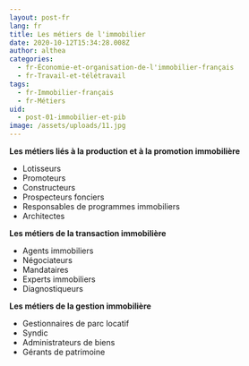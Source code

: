 ```yaml
---
layout: post-fr
lang: fr
title: Les métiers de l'immobilier
date: 2020-10-12T15:34:28.008Z
author: althea
categories:
  - fr-Économie-et-organisation-de-l'immobilier-français
  - fr-Travail-et-télétravail
tags:
  - fr-Immobilier-français
  - fr-Métiers
uid:
  - post-01-immobilier-et-pib
image: /assets/uploads/11.jpg
---
```

**Les métiers liés à la production et à la promotion immobilière**

* Lotisseurs
* Promoteurs
* Constructeurs
* Prospecteurs fonciers
* Responsables de programmes immobiliers
* Architectes

**Les métiers de la transaction immobilière**

* Agents immobiliers
* Négociateurs
* Mandataires
* Experts immobiliers
* Diagnostiqueurs

**Les métiers de la gestion immobilière**

* Gestionnaires de parc locatif
* Syndic
* Administrateurs de biens
* Gérants de patrimoine